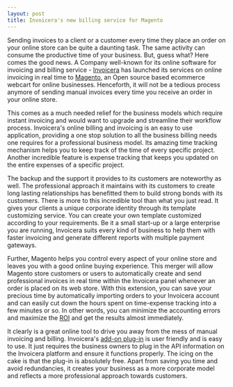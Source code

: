 ```yaml
---
layout: post
title: Invoicera's new billing service for Magento
---
```


Sending invoices to a client or a customer every time they place an order on your online store can be quite a daunting task. The same activity can consume the productive time of your business. But, guess what? Here comes the good news. A Company well-known for its online software for invoicing and billing service - <a href="http://www.invoicera.com/">Invoicera</a> has launched its services on online invoicing in real time to <a href="http://www.magentocommerce.com/">Magento</a>, an Open source based ecommerce webcart for online businesses. Henceforth, it will not be a tedious process anymore of sending manual invoices every time you receive an order in your online store.

This comes as a much needed relief for the business models which require instant invoicing and would want to upgrade and streamline their workflow process. Invoicera's online billing and invoicing is an easy to use application, providing a one stop solution to all the business billing needs one requires for a professional business model. Its amazing time tracking mechanism helps you to keep track of the time of every specific project. Another incredible feature is expense tracking that keeps you updated on the entire expenses of a specific project. 

The backup and the support it provides to its customers are noteworthy as well. The professional approach it maintains with its customers to create long lasting relationships has benefitted them to build strong bonds with its customers. There is more to this incredible tool than what you just read. It gives your clients a unique corporate identity through its template customizing service. You can create your own template customized according to your requirements. Be it a small start-up or a large enterprise you are running, Invoicera suits every kind of business to help them with faster invoicing and generate different reports with multiple payment gateways.

Further, Magento helps you control every aspect of your online store and leaves you with a good online buying experience. This merger will allow Magento store customers or users to automatically create and send professional invoices in real time within the Invoicera panel whenever an order is placed on its web store. With this extension, you can save your precious time by automatically importing orders to your Invoicera account and can easily cut down the hours spent on time-expense tracking into a few minutes or so. In other words, you can minimize the accounting errors and maximize the <a href="http://www.investopedia.com/terms/r/returnoninvestment.asp">ROI</a> and get the results almost immediately.

It clearly is a great online tool to drive you away from the mess of manual invoicing and billing. Invoicera's <a href="http://www.invoicera.com/add-ons.html">add-on plug-in</a> is user friendly and is easy to use. It just requires the business owners to plug in the API information on the Invoicera platform and ensure it functions properly. The icing on the cake is that the plug-in is absolutely free. Apart from saving you time and avoid redundancies, it creates your business as a more corporate model and reflects a more professional approach towards customers.
